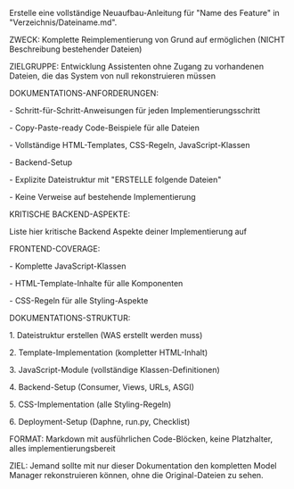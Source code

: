 Erstelle eine vollständige Neuaufbau-Anleitung für "Name des Feature" in "Verzeichnis/Dateiname.md".



ZWECK: Komplette Reimplementierung von Grund auf ermöglichen (NICHT Beschreibung bestehender Dateien)



ZIELGRUPPE: Entwicklung Assistenten ohne Zugang zu vorhandenen Dateien, die das System von null rekonstruieren müssen



DOKUMENTATIONS-ANFORDERUNGEN:

\- Schritt-für-Schritt-Anweisungen für jeden Implementierungsschritt  

\- Copy-Paste-ready Code-Beispiele für alle Dateien

\- Vollständige HTML-Templates, CSS-Regeln, JavaScript-Klassen

\- Backend-Setup 

\- Explizite Dateistruktur mit "ERSTELLE folgende Dateien"

\- Keine Verweise auf bestehende Implementierung



KRITISCHE BACKEND-ASPEKTE:

Liste hier kritische Backend Aspekte deiner Implementierung auf



FRONTEND-COVERAGE:

\- Komplette JavaScript-Klassen

\- HTML-Template-Inhalte für alle Komponenten

\- CSS-Regeln für alle Styling-Aspekte



DOKUMENTATIONS-STRUKTUR:

1\. Dateistruktur erstellen (WAS erstellt werden muss)

2\. Template-Implementation (kompletter HTML-Inhalt)  

3\. JavaScript-Module (vollständige Klassen-Definitionen)

4\. Backend-Setup (Consumer, Views, URLs, ASGI)

5\. CSS-Implementation (alle Styling-Regeln)

6\. Deployment-Setup (Daphne, run.py, Checklist)



FORMAT: Markdown mit ausführlichen Code-Blöcken, keine Platzhalter, alles implementierungsbereit



ZIEL: Jemand sollte mit nur dieser Dokumentation den kompletten Model Manager rekonstruieren können, ohne die Original-Dateien zu sehen.

